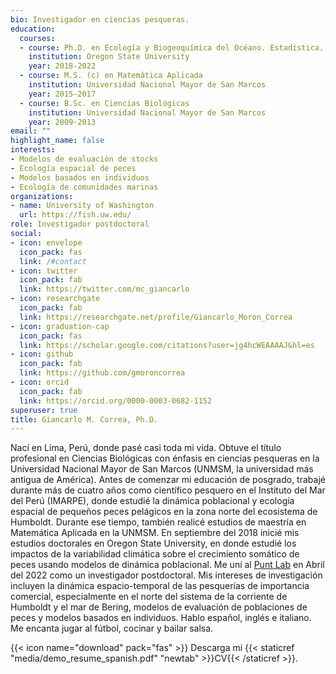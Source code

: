 ```yaml
---
bio: Investigador en ciencias pesqueras.
education:
  courses:
  - course: Ph.D. en Ecología y Biogeoquímica del Océano. Estadística.
    institution: Oregon State University
    year: 2018-2022
  - course: M.S. (c) en Matemática Aplicada
    institution: Universidad Nacional Mayor de San Marcos
    year: 2015-2017
  - course: B.Sc. en Ciencias Biológicas
    institution: Universidad Nacional Mayor de San Marcos
    year: 2009-2013
email: ""
highlight_name: false
interests:
- Modelos de evaluación de stocks
- Ecología espacial de peces
- Modelos basados en individuos
- Ecología de comunidades marinas
organizations:
- name: University of Washington
  url: https://fish.uw.edu/
role: Investigador postdoctoral
social:
- icon: envelope
  icon_pack: fas
  link: /#contact
- icon: twitter
  icon_pack: fab
  link: https://twitter.com/mc_giancarlo
- icon: researchgate
  icon_pack: fab
  link: https://researchgate.net/profile/Giancarlo_Moron_Correa
- icon: graduation-cap
  icon_pack: fas
  link: https://scholar.google.com/citations?user=jg4hcWEAAAAJ&hl=es
- icon: github
  icon_pack: fab
  link: https://github.com/gmoroncorrea
- icon: orcid
  icon_pack: fab
  link: https://orcid.org/0000-0003-0682-1152
superuser: true
title: Giancarlo M. Correa, Ph.D.
---
```


Nací en Lima, Perú, donde pasé casi toda mi vida. Obtuve el título profesional en Ciencias Biológicas con énfasis en ciencias pesqueras en la Universidad Nacional Mayor de San Marcos (UNMSM, la universidad más antigua de América). Antes de comenzar mi educación de posgrado, trabajé durante más de cuatro años como científico pesquero en el Instituto del Mar del Perú (IMARPE), donde estudié la dinámica poblacional y ecología espacial de pequeños peces pelágicos en la zona norte del ecosistema de Humboldt. Durante ese tiempo, también realicé estudios de maestría en Matemática Aplicada en la UNMSM. En septiembre del 2018 inicié mis estudios doctorales en Oregon State University, en donde estudié los impactos de la variabilidad climática sobre el crecimiento somático de peces usando modelos de dinámica poblacional. Me uní al [Punt Lab](http://puntlab.washington.edu/) en Abril del 2022 como un investigador postdoctoral. Mis intereses de investigación incluyen la dinámica espacio-temporal de las pesquerías de importancia comercial, especialmente en el norte del sistema de la corriente de Humboldt y el mar de Bering, modelos de evaluación de poblaciones de peces y modelos basados en individuos. Hablo español, inglés e italiano. Me encanta jugar al fútbol, cocinar y bailar salsa.

{{< icon name="download" pack="fas" >}} Descarga mi {{< staticref "media/demo_resume_spanish.pdf" "newtab" >}}CV{{< /staticref >}}.
